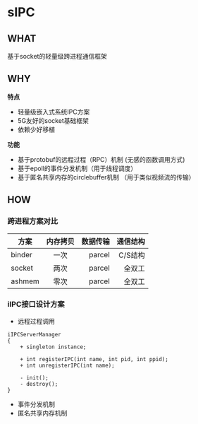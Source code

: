 # sIPC
## WHAT
基于socket的轻量级跨进程通信框架

## WHY
**特点**
+ 轻量级嵌入式系统IPC方案
+ 5G友好的socket基础框架
+ 依赖少好移植

**功能**
+ 基于protobuf的远程过程（RPC）机制 (无感的函数调用方式)
+ 基于epoll的事件分发机制（用于线程调度）
+ 基于匿名共享内存的circlebuffer机制 （用于类似视频流的传输）

## HOW
### **跨进程方案对比**

方案|内存拷贝|数据传输|通信结构
--|:--:|--:|--:
binder|一次|parcel|C/S结构
socket|两次|parcel|全双工
ashmem|零次|parcel|全双工

### **iIPC接口设计方案**
- 远程过程调用
```
iIPCServerManager
{
    + singleton instance;

    + int registerIPC(int name, int pid, int ppid);
    + int unregisterIPC(int name);

    - init();
    - destroy();
}
```

- 事件分发机制
- 匿名共享内存机制